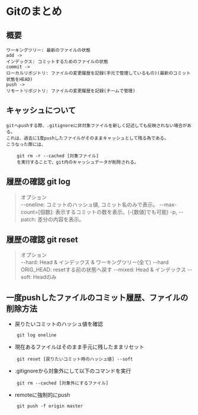 # Gitのまとめ
## 概要
	ワーキングツリー: 最新のファイルの状態
	add ->
	インデックス: コミットするためのファイルの状態
	commit ->
	ローカルリポジトリ: ファイルの変更履歴を記録(手元で管理しているもの)(最新のコミット状態をHEAD)
	push ->
	リモートリポジトリ: ファイルの変更履歴を記録(チームで管理)

## キャッシュについて
	gitへpushする際、.gitignoreに非対象ファイルを新しく記述しても反映されない場合がある。
	これは、過去に1度pushしたファイルがそのままキャッシュとして残る為である。
	こうなった際には、
```
	git rm -r --cached [対象ファイル]
	を実行することで、git内のキャッシュデータが削除される。
```

## 履歴の確認 git log
>  オプション  
	--oneline: コミットのハッシュ値, コミット名のみで表示。
	--max-count=[個数]: 表示するコミットの数を表示。(-[数値]でも可能)
	-p, --patch: 差分の内容を表示。

## 履歴の確認 git reset
>  オプション  
	--hard: Head & インデックス & ワーキングツリー(全て)
	--hard ORIG_HEAD: resetする前の状態へ戻す
	--mixed: Head & インデックス
	--soft: Headのみ

## 一度pushしたファイルのコミット履歴、ファイルの削除方法
- 戻りたいコミットのハッシュ値を確認
```
	git log oneline
```
- 現在あるファイルはそのまま手元に残したままリセット
```
	git reset [戻りたいコミット時のハッシュ値] --soft
```
- .gitignoreから対象外にして以下のコマンドを実行
```
	git rm --cached [対象外にするファイル]
```
- remoteに強制的にpush
```
	git push -f origin master
```
